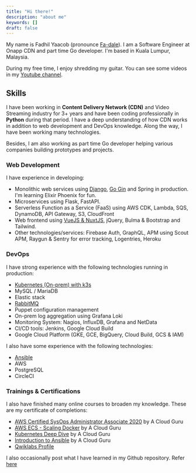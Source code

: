 ```yaml
---
title: "Hi there!"
description: "about me"
keywords: []
draft: false
---
```


My name is Fadhil Yaacob (pronounce [Fa-dale](https://www.howtopronounce.com/fadale/)). I am a Software Engineer at Onapp CDN and part time Go developer. I'm based in Kuala Lumpur, Malaysia.

During my free time, I enjoy shredding my guitar. You can see some videos in my [Youtube channel](https://www.youtube.com/user/piukul/).

## Skills

I have been working in **Content Delivery Network (CDN)** and Video Streaming industry for 3+ years and have been coding professionally in **Python** during that period. I have a deep understanding of how CDN works in addition to web development and DevOps knowledge. Along the way, I have been working many technologies.

Besides, I am also working as part time Go developer helping various companies building prototypes and projects.

### Web Development

I have experience in developing:

- Monolithic web services using [Django](/tags/django/), [Go Gin](/tags/golang/) and Spring in production. I'm learning Elixir Phoenix for fun.
- Microservices using Flask, FastAPI.
- Serverless Function as a Service (FaaS) using AWS CDK, Lambda, SQS, DynamoDB, API Gateway, S3, CloudFront
- Web frontend using [VueJS & NuxtJS](/tags/vuejs/), jQuery, Bulma & Bootstrap and Tailwind.
- Other technologies/services: Firebase Auth, GraphQL, APM using Scout APM, Raygun & Sentry for error tracking, Logentries, Heroku

### DevOps

I have strong experience with the following technologies running in production:

- [Kubernetes (On-prem) with k3s](/tags/kubernetes/)
- MySQL / MariaDB
- Elastic stack
- [RabbitMQ](/tags/message-queue/)
- Puppet configuration management
- On-prem log aggregation using Grafana Loki
- Monitoring System: Nagios, InfluxDB, Grafana and NetData
- CI/CD tools: Jenkins, Google Cloud Build
- Google Cloud Platform (GKE, GCE, BigQuery, Cloud Build, GCS & IAM)

I also have some experience with the following technologies:

- [Ansible](https://github.com/sdil/learning/tree/master/ansible)
- AWS
- PostgreSQL
- CircleCI

### Trainings & Certifications

I also have finished many online courses to broaden my knowledge. These are my certificate of completions:

- [AWS Certified SysOps Administrator Associate 2020](https://verify.acloud.guru/4A968CDFC398) by A Cloud Guru
- [AWS ECS - Scaling Docker](https://verify.acloud.guru/BC648C629A48) by A Cloud Guru
- [Kubernetes Deep Dive](https://verify.acloud.guru/445E8386BBF0) by A Cloud Guru
- [Introduction to Ansible](https://verify.acloud.guru/EE90B7C9B544) by A Cloud Guru
- [Qwiklabs Profile](https://www.qwiklabs.com/public_profiles/1f3c1bdb-9425-4890-9eee-c38964c20470)

I also occasionally post what I have learned in my Github repository. Refer [here](https://github.com/sdil/learning)
